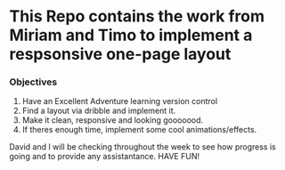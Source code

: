# This Repo contains the work from Miriam and Timo to implement a respsonsive one-page layout


### Objectives
  1. Have an Excellent Adventure learning version control
  2. Find a layout via dribble and implement it.
  3. Make it clean, responsive and looking gooooood.
  4. If theres enough time, implement some cool animations/effects.

David and I will be checking throughout the week to see how progress is going and to provide any assistantance. HAVE FUN! 